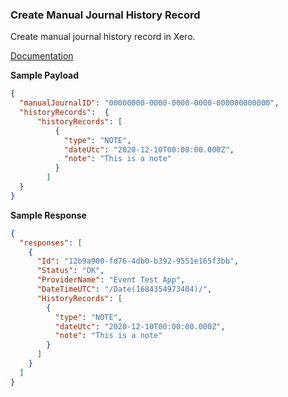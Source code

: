 ### Create Manual Journal History Record

Create manual journal history record in Xero.

[Documentation](https://xeroapi.github.io/xero-node/accounting/index.html#api-Accounting-createManualJournalHistoryRecord)

**Sample Payload**

```json
{
  "manualJournalID": "00000000-0000-0000-0000-000000000000",
  "historyRecords":  {
      "historyRecords": [
          {
            "type": "NOTE",
            "dateUtc": "2020-12-10T00:00:00.000Z",
            "note": "This is a note"
          }
        ]
  }
}
```

**Sample Response**
```json
{
  "responses": [
    {
      "Id": "12b9a900-fd76-4db0-b392-9551e165f3bb",
      "Status": "OK",
      "ProviderName": "Event Test App",
      "DateTimeUTC": "/Date(1684354973404)/",
      "HistoryRecords": [
        {
          "type": "NOTE",
          "dateUtc": "2020-12-10T00:00:00.000Z",
          "note": "This is a note"
        }
      ]
    }
  ]
}
```
